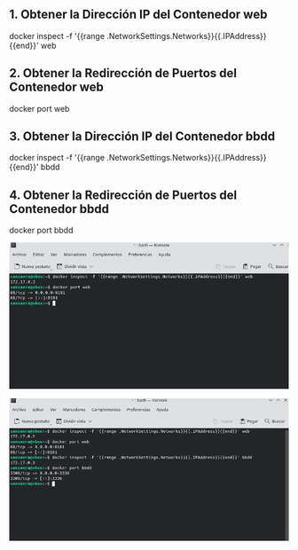 ## 1. Obtener la Dirección IP del Contenedor web

docker inspect -f '{{range .NetworkSettings.Networks}}{{.IPAddress}}{{end}}' web

## 2. Obtener la Redirección de Puertos del Contenedor web

docker port web

## 3. Obtener la Dirección IP del Contenedor bbdd

docker inspect -f '{{range .NetworkSettings.Networks}}{{.IPAddress}}{{end}}' bbdd


## 4. Obtener la Redirección de Puertos del Contenedor bbdd

docker port bbdd

![](https://github.com/rsansan079/Despliegue-de-Aplicaciones-Web/blob/master/Docker/EjerciciosDocker/Tarea05/captura1.jpg)

![](https://github.com/rsansan079/Despliegue-de-Aplicaciones-Web/blob/master/Docker/EjerciciosDocker/Tarea05/captura2.jpg)